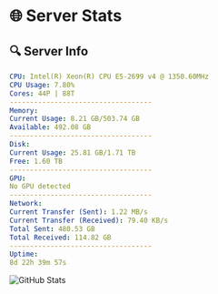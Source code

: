 # 🌐 Server Stats
## 🔍 Server Info
```yaml
CPU: Intel(R) Xeon(R) CPU E5-2699 v4 @ 1350.60MHz
CPU Usage: 7.80%
Cores: 44P | 88T
-----------------------------------
Memory:
Current Usage: 8.21 GB/503.74 GB
Available: 492.08 GB
-----------------------------------
Disk:
Current Usage: 25.81 GB/1.71 TB
Free: 1.60 TB
-----------------------------------
GPU:
No GPU detected
-----------------------------------
Network:
Current Transfer (Sent): 1.22 MB/s
Current Transfer (Received): 79.40 KB/s
Total Sent: 480.53 GB
Total Received: 114.82 GB
-----------------------------------
Uptime:
8d 22h 39m 57s
```
![GitHub Stats](https://img.shields.io/badge/Updated-2025-04-28_15:48:45-blue)